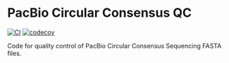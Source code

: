 # PacBio Circular Consensus QC

[![CI](https://github.com/igor-sb/pacbio_qc/actions/workflows/ci.yml/badge.svg)](https://github.com/igor-sb/pacbio_qc/actions)
[![codecov](https://codecov.io/gh/igor-sb/pacbio_qc/branch/PD-17-initial-setup/graph/badge.svg?token=AJ97Y57FVK)](https://codecov.io/gh/igor-sb/pacbio_qc)

Code for quality control of PacBio Circular Consensus Sequencing FASTA files.
